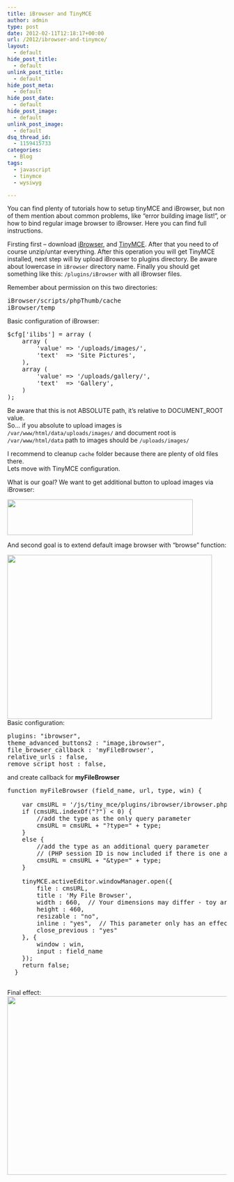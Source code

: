 ```yaml
---
title: iBrowser and TinyMCE
author: admin
type: post
date: 2012-02-11T12:18:17+00:00
url: /2012/ibrowser-and-tinymce/
layout:
  - default
hide_post_title:
  - default
unlink_post_title:
  - default
hide_post_meta:
  - default
hide_post_date:
  - default
hide_post_image:
  - default
unlink_post_image:
  - default
dsq_thread_id:
  - 1159415733
categories:
  - Blog
tags:
  - javascript
  - tinymce
  - wysiwyg

---
```

You can find plenty of tutorials how to setup tinyMCE and iBrowser, but non of them mention about common problems, like &#8220;error building image list!&#8221;, or how to bind regular image browser to iBrowser. Here you can find full instructions.

<!--more-->

Firsting first &#8211; download [iBrowser](http://www.net4visions.com/ibrowser.html), and [TinyMCE](http://www.tinymce.com/download/download.php). After that you need to of course unzip/untar everything. After this operation you will get TinyMCE installed, next step will by upload iBrowser to plugins directory. Be aware about lowercase in `iBrowser` directory name. Finally you should get something like this: `/plugins/iBrowser` with all iBrowser files.

Remember about permission on this two directories:

<pre class="brush: plain; title: ; notranslate" title="">iBrowser/scripts/phpThumb/cache
iBrowser/temp
</pre>

Basic configuration of iBrowser:

<pre class="brush: php; title: ; notranslate" title="">$cfg['ilibs'] = array (	
	array ( 
		'value'	=> '/uploads/images/',  				 
		'text'	=> 'Site Pictures',
	),
	array ( 
		'value'	=> '/uploads/gallery/', 				
		'text'	=> 'Gallery',
	) 
);
</pre>

Be aware that this is not ABSOLUTE path, it&#8217;s relative to DOCUMENT_ROOT value.  
So&#8230; if you absolute to upload images is `/var/www/html/data/uploads/images/` and document root is `/var/www/html/data` path to images should be `/uploads/images/`

I recommend to cleanup `cache` folder because there are plenty of old files there.  
Lets move with TinyMCE configuration.

What is our goal? We want to get additional button to upload images via iBrowser:

<img loading="lazy" class="size-full wp-image-504" title="t1" src="http://www.spidersoft.com.au/wp-content/uploads/2012/02/t1.png" alt="" width="426" height="82" srcset="https://www.spidersoft.com.au/wp-content/uploads/2012/02/t1.png 426w,images/uploads/2012/02/t1-320x61.png 320w" sizes="(max-width: 426px) 100vw, 426px" /> 

And second goal is to extend default image browser with &#8220;browse&#8221; function:

[<img loading="lazy" class="size-full wp-image-505" title="t2" src="http://www.spidersoft.com.au/wp-content/uploads/2012/02/t2.png" alt="" width="470" height="376" srcset="https://www.spidersoft.com.au/wp-content/uploads/2012/02/t2.png 470w,images/uploads/2012/02/t2-300x240.png 300w" sizes="(max-width: 470px) 100vw, 470px" />](http://www.spidersoft.com.au/2012/ibrowser-and-tinymce/t2/)  
Basic configuration:

<pre class="brush: jscript; title: ; notranslate" title="">plugins: "ibrowser",
theme_advanced_buttons2 : "image,ibrowser",
file_browser_callback : 'myFileBrowser',
relative_urls : false,
remove_script_host : false,
</pre>

and create callback for **myFileBrowser**

<pre class="brush: jscript; title: ; notranslate" title="">function myFileBrowser (field_name, url, type, win) {

    var cmsURL = '/js/tiny_mce/plugins/ibrowser/ibrowser.php'    // script URL - use an absolute path!
    if (cmsURL.indexOf("?") < 0) {
        //add the type as the only query parameter
        cmsURL = cmsURL + "?type=" + type;
    }
    else {
        //add the type as an additional query parameter
        // (PHP session ID is now included if there is one at all)
        cmsURL = cmsURL + "&type=" + type;
    }

    tinyMCE.activeEditor.windowManager.open({
        file : cmsURL,
        title : 'My File Browser',
        width : 660,  // Your dimensions may differ - toy around with them!
        height : 460,
        resizable : "no",
        inline : "yes",  // This parameter only has an effect if you use the inlinepopups plugin!
        close_previous : "yes"
    }, {
        window : win,
        input : field_name
    });
    return false;
  }

</pre>

Final effect:  
[<img loading="lazy" class="alignright size-medium wp-image-506" title="t3" src="http://www.spidersoft.com.au/wp-content/uploads/2012/02/t3-560x409.png" alt="" width="560" height="409" srcset="https://www.spidersoft.com.au/wp-content/uploads/2012/02/t3-560x409.png 560w,images/uploads/2012/02/t3-320x233.png 320w,images/uploads/2012/02/t3.png 673w" sizes="(max-width: 560px) 100vw, 560px" />](http://www.spidersoft.com.au/2012/ibrowser-and-tinymce/t3/)